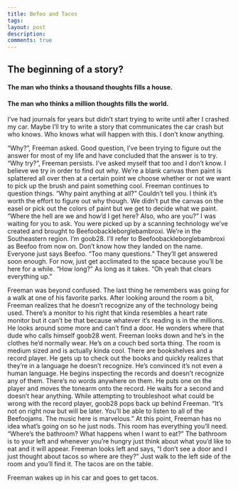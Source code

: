 ```yaml
---
title: Befoo and Tacos
tags:
layout: post
description: 
comments: true
---
```


## The beginning of a story?

#### The man who thinks a thousand thoughts fills a house. 
#### The man who thinks a million thoughts fills the world.

I’ve had journals for years but didn’t start trying to write until after I crashed my car. Maybe I’ll try to write a story that communicates the car crash but who knows. Who knows what will happen with this. I don’t know anything.

“Why?”, Freeman asked. Good question, I’ve been trying to figure out the answer for most of my life and have concluded that the answer is to try. “Why try?”, Freeman persists. I’ve asked myself that too and I don’t know. I believe we try in order to find out why. We’re a blank canvas then paint is splattered all over then at a certain point we choose whether or not we want to pick up the brush and paint something cool. Freeman continues to question things. “Why paint anything at all?” Couldn’t tell you. I think it’s worth the effort to figure out why though. We didn’t put the canvas on the easel or pick out the colors of paint but we get to decide what we paint. “Where the hell are we and how’d I get here? Also, who are you?” I was waiting for you to ask. You were picked up by a scanning technology we’ve created and brought to Beefoobackleborglebambroxi. We’re in the Southeastern region. I’m goob28. I’ll refer to Beefoobackleborglebambroxi as Beefoo from now on. Don’t know how they landed on the name. Everyone just says Beefoo. “Too many questions.” They’ll get answered soon enough. For now, just get acclimated to the space because you’ll be here for a while. “How long?” As long as it takes. “Oh yeah that clears everything up.” 

Freeman was beyond confused. The last thing he remembers was going for a walk at one of his favorite parks. After looking around the room a bit, Freeman realizes that he doesn’t recognize any of the technology being used. There’s a monitor to his right that kinda resembles a heart rate monitor but it can’t be that because whatever it’s reading is in the millions. He looks around some more and can’t find a door. He wonders where that dude who calls himself goob28 went. Freeman looks down and he’s in the clothes he’d normally wear. He’s on a couch bed sorta thing. The room is medium sized and is actually kinda cool. There are bookshelves and a record player. He gets up to check out the books and quickly realizes that they’re in a language he doesn’t recognize. He’s convinced it’s not even a human language. He begins inspecting the records and doesn’t recognize any of them. There’s no words anywhere on them. He puts one on the player and moves the tonearm onto the record. He waits for a second and doesn’t hear anything. While attempting to troubleshoot what could be wrong with the record player, goob28 pops back up behind Freeman. “It’s not on right now but will be later. You’ll be able to listen to all of the Beefoojams. The music here is marvelous.” At this point, Freeman has no idea what’s going on so he just nods. This room has everything you’ll need. “Where’s the bathroom? What happens when I want to eat?” The bathroom is to your left and whenever you’re hungry just think about what you’d like to eat and it will appear. Freeman looks left and says, “I don’t see a door and I just thought about tacos so where are they?” Just walk to the left side of the room and you’ll find it. The tacos are on the table. 

Freeman wakes up in his car and goes to get tacos. 
